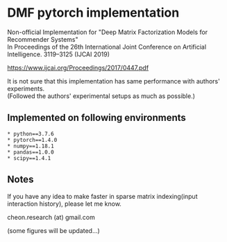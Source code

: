 # DMF pytorch implementation

Non-official Implementation for "Deep Matrix Factorization Models for Recommender Systems"  
In Proceedings of the 26th International Joint Conference on Artificial Intelligence. 3119–3125 (IJCAI 2019)  

https://www.ijcai.org/Proceedings/2017/0447.pdf  

It is not sure that this implementation has same performance with authors' experiments.  
(Followed the authors' experimental setups as much as possible.)  

## Implemented on following environments
	* python==3.7.6
	* pytorch==1.4.0
	* numpy==1.18.1
	* pandas==1.0.0
	* scipy==1.4.1

## Notes
If you have any idea to make faster in sparse matrix indexing(input interaction history), please let me know.  
  
  
cheon.research (at) gmail.com  

(some figures will be updated...)
